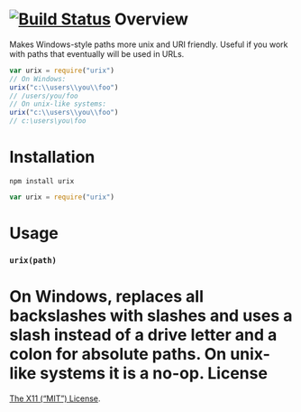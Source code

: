 [![Build Status](https://travis-ci.org/lydell/urix.png?branch=master)](https://travis-ci.org/lydell/urix)
Overview
========
Makes Windows-style paths more unix and URI friendly. Useful if you work with
paths that eventually will be used in URLs.
```js
var urix = require("urix")
// On Windows:
urix("c:\\users\\you\\foo")
// /users/you/foo
// On unix-like systems:
urix("c:\\users\\you\\foo")
// c:\users\you\foo
```
Installation
============
`npm install urix`
```js
var urix = require("urix")
```
Usage
=====
### `urix(path)` ###
On Windows, replaces all backslashes with slashes and uses a slash instead of a
drive letter and a colon for absolute paths.
On unix-like systems it is a no-op.
License
=======
[The X11 (“MIT”) License](LICENSE).
